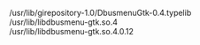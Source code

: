 /usr/lib/girepository-1.0/DbusmenuGtk-0.4.typelib  
/usr/lib/libdbusmenu-gtk.so.4  
/usr/lib/libdbusmenu-gtk.so.4.0.12  
